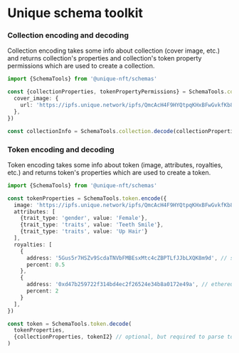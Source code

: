 # Unique schema toolkit

### Collection encoding and decoding

Collection encoding takes some info about collection (cover image, etc.) and returns collection's properties and collection's token property permissions which are used to create a collection.

```ts
import {SchemaTools} from '@unique-nft/schemas'

const {collectionProperties, tokenPropertyPermissions} = SchemaTools.collection.encode({
  cover_image: {
    url: 'https://ipfs.unique.network/ipfs/QmcAcH4F9HYQtpqKHxBFwGvkfKb8qckXj2YWUrcc8yd24G/image1.png'
  },
})

const collectionInfo = SchemaTools.collection.decode(collectionProperties)
```

### Token encoding and decoding

Token encoding takes some info about token (image, attributes, royalties, etc.) and returns token's properties which are used to create a token.

```ts
import {SchemaTools} from '@unique-nft/schemas'

const tokenProperties = SchemaTools.token.encode({
  image: 'https://ipfs.unique.network/ipfs/QmcAcH4F9HYQtpqKHxBFwGvkfKb8qckXj2YWUrcc8yd24G/image1.png',
  attributes: [
    {trait_type: 'gender', value: 'Female'},
    {trait_type: 'traits', value: 'Teeth Smile'},
    {trait_type: 'traits', value: 'Up Hair'}
  ],
  royalties: [
    {
      address: '5Gus5r7HSZv9ScdaTNVbFMBEsxMtc4cZBPTLfJJbLXQK8m9d', // substrate address
      percent: 0.5
    },
    {
      address: '0xd47b259722f314bd4ec2f26524e34b8a0172e49a', // ethereum address
      percent: 2
    }
  ],
})

const token = SchemaTools.token.decode(
  tokenProperties,
  {collectionProperties, tokenI2} // optional, but required to parse tokens in Unique Schema v0 and v1
)
```
